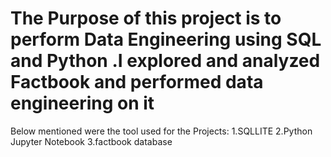 # The Purpose of this project is to perform Data Engineering using SQL and Python .I explored and analyzed Factbook and performed data engineering on it 
Below mentioned were the tool used for the Projects:
1.SQLLITE 
2.Python Jupyter Notebook
3.factbook database
